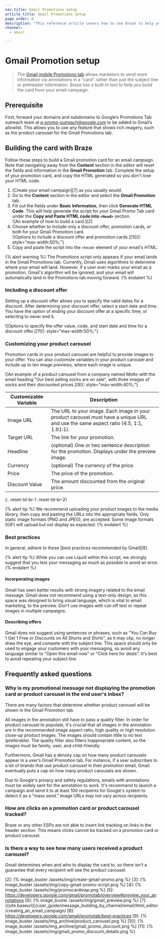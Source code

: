 ```yaml
---
nav_title: Gmail Promotions Setup
article_title: Gmail Promotions Setup
page_order: 8
description: "This reference article covers how to use Braze to help you build the Gmail mobile promotions card from your email campaign."
channel:
  - email

---
```


# Gmail Promotion setup

> The [Gmail mobile Promotions tab][1] allows marketers to send more information via annotations in a "card" rather than just the subject line or preheader information. Braze has a built-in tool to help you build the card from your email campaign.

## Prerequisite

First, forward your domains and subdomains to Google’s Promotions Tab outreach team at <a href="mailto:p-promo-outreach@google.com">p-promo-outreach@google.com</a> to be added to Gmail’s allowlist. This allows you to use any feature that shows rich imagery, such as the product carousel for the Gmail Promotions tab.

## Building the card with Braze

Follow these steps to build a Gmail promotion card for an email campaign. Note that navigating away from the **Content** section in the editor will reset the fields and information in the **Gmail Promotion** tab. Complete the setup of your promotion card, and copy the HTML generated so you don't lose your HTML code.

1. [Create your email campaign][7] as you usually would. 
2. Go to the **Content** section in the editor and select the **Gmail Promotion** tab.
3. Fill out the fields under **Basic Information**, then click **Generate HTML Code**. This will help generate the script for your Gmail Promo Tab card under the **Copy and Paste HTML code into `<Head>`** section. <br> ![An example of how to build a card.][2]
4. Choose whether to include only a discount offer, promotion cards, or both for your Gmail Promotion card. <br> ![Options to include a discount offer and promotion cards.][10]{: style="max-width:50%;"}
5. Copy and paste the script into the `<head>` element of your email's HTML.

{% alert warning %}
The Promotions script only appears if your email lands in the Gmail Promotions tab. Currently, Gmail uses algorithms to determine where your email will land. However, if a user ever marks your email as a promotion, Gmail's algorithm will be ignored, and your email will automatically land in the Promotions tab moving forward.
{% endalert %}

### Including a discount offer

Setting up a discount offer allows you to specify the valid dates for a discount. After determining your discount offer, select a start date and time. You have the option of ending your discount offer at a specific time, or selecting to never end it.

![Options to specify the offer value, code, and start date and time for a discount offer.][11]{: style="max-width:50%;"}

### Customizing your product carousel

Promotion cards in your product carousel are helpful to provide images to your offer. You can also customize variables in your product carousel and include up to ten image previews, where each image is unique.

![An example of a product carousel from a company named Motto with the email heading "Our best selling socks are on sale", with three images of socks and their discounted prices.][9]{: style="max-width:40%;"}

| Customizable Variable | Description |
|---|---|
| Image URL | The URL to your image. Each image in your product carousel must have a unique URL and use the same aspect ratio (4:5, 1:1, 1.91:1). |
| Target URL | The link for your promotion. |
| Headline | (optional) One or two sentence description for the promotion. Displays under the preview image. |
| Currency | (optional) The currency of the price. |
| Price | The price of the promotion. |
| Discount Value | The amount discounted from the original price. | 
{: .reset-td-br-1 .reset-td-br-2}

{% alert tip %}
We recommend uploading your product images to the media library, then copy and pasting the URLs into the appropriate fields. Only static image formats (PNG and JPEG), are accepted. Some image formats (GIF) will upload but not display as expected.
{% endalert %}

### Best practices

In general, adhere to these [best practices recommended by Gmail][8]. 

{% alert tip %}
While you can use Liquid within this script, we strongly suggest that you test your messaging as much as possible to avoid an error.
{% endalert %}

#### Incorporating images

Gmail has seen better results with strong imagery related to the email message. Gmail does not recommend using a text-only design, as this space was designed to bring visual language, which is vital to email marketing, to the preview. Don't use images with cut-off text or repeat images in multiple campaigns.

#### Describing offers

Gmail does not suggest using sentences or phrases, such as "You Can Buy 1 Get 1 Free or Discounts on All Shorts and Shirts", as it may clip, no longer draw the eye, and compete with the subject line. This space should only be used to engage your customers with your messaging, so avoid any language similar to "Open this email now" or "Click here for deals". It's best to avoid repeating your subject line.

## Frequently asked questions

### Why is my promotional message not displaying the promotion card or product carousel in the end user's inbox?

There are many factors that determine whether product carousel will be shown in the Gmail Promotion tab.

All images in the annotation still have to pass a quality filter. In order for product carousel to populate, it's crucial that all images in the annotation are in the recommended image aspect ratio, high quality or high resolution close-up product images. The images should contain little to no text (preferable). The quality filter also filters inappropriate content, so the images must be family, user, and child-friendly.

Furthermore, Gmail has a density cap on how many product carousels appear in a user’s Gmail Promotion tab. For instance, if a user subscribes to a lot of brands that use product carousel in their promotion email, Gmail eventually puts a cap on how many product carousels are shown.

Due to Google's privacy and safety regulations, emails with annotations must be widely sent for the annotation to work. It's recommend to launch a campaign and send it to at least 100 recipients for Google's system to detect it as a "mass send." Image URLs may not vary across recipients.

### How are clicks on a promotion card or product carousel tracked?

Braze or any other ESPs are not able to insert link tracking on links in the header section. This means clicks cannot be tracked on a promotion card or product carousel.

### Is there a way to see how many users received a product carousel?

Gmail determines when and who to display the card to, so there isn't a guarantee that every recipient will see the product carousel.

[1]: https://developers.google.com/gmail/promotab/
[2]: {% image_buster /assets/img/create-gmail-promo.png %}
[3]: {% image_buster /assets/img/copy-gmail-promo-script.png %}
[4]: {% image_buster /assets/img/promocardmap.png %}
[5]: https://developers.google.com/gmail/promotab/overview#preview_your_annotations
[6]: {% image_buster /assets/img/gmail_preview.png %}
[7]: {{site.baseurl}}/user_guide/message_building_by_channel/email/html_editor/creating_an_email_campaign/
[8]: https://developers.google.com/gmail/promotab/best-practices
[9]: {% image_buster /assets/img_archive/product_carousel.png %}
[10]: {% image_buster /assets/img_archive/gmail_promo_discount.png %}
[11]: {% image_buster /assets/img/gmail_promo_discount_details.png %}